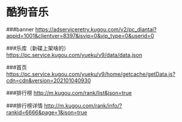 # **酷狗音乐**

###banner
https://adserviceretry.kugou.com/v2/pc_diantai?appid=1001&clientver=8397&isvip=0&vip_type=0&userid=0

###乐库（新碟上架啥的）
https://pc.service.kugou.com/yueku/v9/data/data.json

###首页
https://pc.service.kugou.com/yueku/v9/home/getcache/getData.js?cdn=cdn&version=202101040930

###排行榜
http://m.kugou.com/rank/list&json=true

###排行榜详情
http://m.kugou.com/rank/info/?rankid=6666&page=1&json=true
